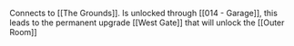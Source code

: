 Connects to [[The Grounds]].
Is unlocked through [[014 - Garage]], this leads to the permanent upgrade [[West Gate]] that will unlock the [[Outer Room]]

